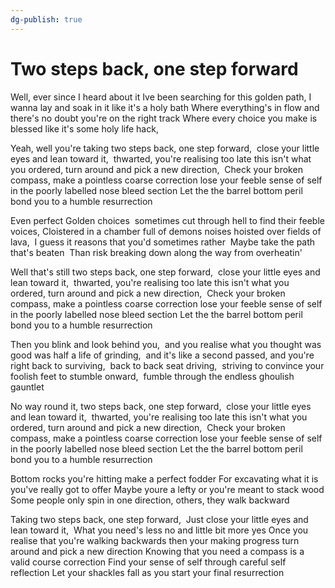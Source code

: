 ```yaml
---
dg-publish: true
---
```

# Two steps back, one step forward

Well, ever since I heard about it Ive been searching for this golden path,
I wanna lay and soak in it like it's a holy bath
Where everything's in flow and there's no doubt you're on the right track
Where every choice you make is blessed like it's some holy life hack,

Yeah, well you're taking two steps back, one step forward, 
close your little eyes and lean toward it, 
thwarted, you're realising too late this isn't what you ordered,
turn around and pick a new direction, 
Check your broken compass, make a pointless coarse correction
lose your feeble sense of self in the poorly labelled nose bleed section
Let the the barrel bottom peril bond you to a humble resurrection

Even perfect Golden choices 
sometimes cut through hell to find their feeble voices,
Cloistered in a chamber full of demons noises
hoisted over fields of lava, 
I guess it reasons that you'd sometimes rather 
Maybe take the path that's beaten 
Than risk breaking down along the way from overheatin'

Well that's still two steps back, one step forward, 
close your little eyes and lean toward it, 
thwarted, you're realising too late this isn't what you ordered,
turn around and pick a new direction, 
Check your broken compass, make a pointless coarse correction
lose your feeble sense of self in the poorly labelled nose bleed section
Let the the barrel bottom peril bond you to a humble resurrection

Then you blink and look behind you, 
and you realise what you thought was good was half a life of grinding, 
and it's like a second passed, and you're right back to surviving, 
back to back seat driving, 
striving to convince your foolish feet to stumble onward, 
fumble through the endless ghoulish gauntlet

No way round it, two steps back, one step forward, 
close your little eyes and lean toward it, 
thwarted, you're realising too late this isn't what you ordered,
turn around and pick a new direction, 
Check your broken compass, make a pointless coarse correction
lose your feeble sense of self in the poorly labelled nose bleed section
Let the the barrel bottom peril bond you to a humble resurrection

Bottom rocks you're hitting make a perfect fodder
For excavating what it is you've really got to offer
Maybe youre a lefty or you're meant to stack wood
Some people only spin in one direction, others, they walk backward

Taking two steps back, one step forward, 
Just close your little eyes and lean toward it, 
What you need's less no and little bit more yes
Once you realise that you're walking backwards then your making progress
turn around and pick a new direction
Knowing that you need a compass is a valid course correction
Find your sense of self through careful self reflection
Let your shackles fall as you start your final resurrection